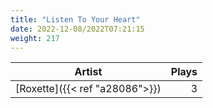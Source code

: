 ```yaml
---
title: "Listen To Your Heart"
date: 2022-12-08/2022T07:21:15
weight: 217
---
```




 Artist | Plays 
----- | -----:
[Roxette]({{< ref "a28086">}}) | 3
